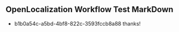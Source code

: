 ## OpenLocalization Workflow Test MarkDown
* b1b0a54c-a5bd-4bf8-822c-3593fccb8a88 
thanks!<!--HONumber=Mar16_HO4-->
